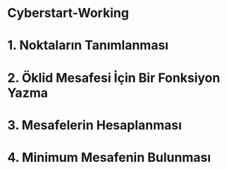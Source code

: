 # Cyberstart-Working
# 1. Noktaların Tanımlanması
# 2. Öklid Mesafesi İçin Bir Fonksiyon Yazma
# 3. Mesafelerin Hesaplanması
# 4. Minimum Mesafenin Bulunması
